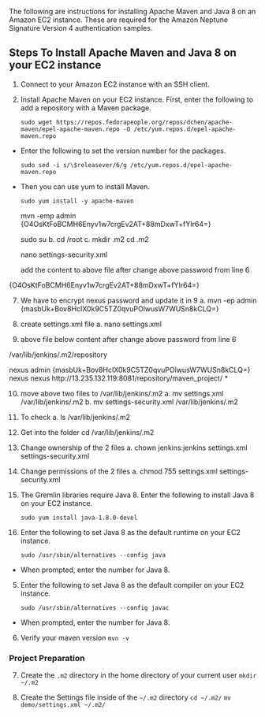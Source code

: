 The following are instructions for installing Apache Maven and Java 8 on an Amazon EC2 instance. These are required for the Amazon Neptune Signature Version 4 authentication samples.

## Steps To Install Apache Maven and Java 8 on your EC2 instance

1. Connect to your Amazon EC2 instance with an SSH client.

2. Install Apache Maven on your EC2 instance. First, enter the following to add a repository with a Maven package.

    ``sudo wget https://repos.fedorapeople.org/repos/dchen/apache-maven/epel-apache-maven.repo -O /etc/yum.repos.d/epel-apache-maven.repo``

- Enter the following to set the version number for the packages.

    `sudo sed -i s/\$releasever/6/g /etc/yum.repos.d/epel-apache-maven.repo`
- Then you can use yum to install Maven.

    `sudo yum install -y apache-maven`

    mvn -emp admin
    {O4OsKtFoBCMH6Enyv1w7crgEv2AT+88mDxwT+fYIr64=}


    sudo su
  b. cd /root
  c. mkdir .m2
  cd .m2

    nano settings-security.xml

    add the content to above file after change above password from line 6

<?xml version="1.0"?>
<settingsSecurity>
     <master>{O4OsKtFoBCMH6Enyv1w7crgEv2AT+88mDxwT+fYIr64=}</master>
</settingsSecurity>

7. We have to encrypt nexus password and update it in 9
a. mvn -ep admin
{masbUk+Bov8HcIX0k9C5TZ0qvuPOlwusW7WUSn8kCLQ=}
8. create settings.xml file
a. nano settings.xml


9. above file below content after change above password from line 6

<?xml version="1.0" encoding="UTF-8"?>

<settings xmlns="http://maven.apache.org/POM/4.0.0"
        xmlns:xsi="http://www.w3.org/2001/XMLSchema-instance"
          xsi:schemaLocation="http://maven.apache.org/POM/4.0.0 http://maven.apache.org/xsd/settings-1.0.0.xsd">

 <localRepository>/var/lib/jenkins/.m2/repository</localRepository>

<servers>
   <server>
        <id>nexus</id>
        <username>admin</username>
        <password>{masbUk+Bov8HcIX0k9C5TZ0qvuPOlwusW7WUSn8kCLQ=}</password>
     </server>
</servers>

<mirrors>
  <mirror>
<id>nexus</id>
<name>nexus</name>
<url>http://13.235.132.119:8081/repository/maven_project/</url>
<mirrorOf>*</mirrorOf>
</mirror>
</mirrors>
</settings>



10. move above two files to /var/lib/jenkins/.m2
a. mv settings.xml /var/lib/jenkins/.m2
b. mv settings-security.xml /var/lib/jenkins/.m2
11. To check
a. ls /var/lib/jenkins/.m2
12. Get into the folder
cd /var/lib/jenkins/.m2
13. Change ownership of the 2 files
a. chown jenkins:jenkins settings.xml settings-security.xml
14. Change permissions of the 2 files
a. chmod 755 settings.xml settings-security.xml
    
3. The Gremlin libraries require Java 8. Enter the following to install Java 8 on your EC2 instance.

    `sudo yum install java-1.8.0-devel`
4. Enter the following to set Java 8 as the default runtime on your EC2 instance.

    `sudo /usr/sbin/alternatives --config java`
- When prompted, enter the number for Java 8.

5. Enter the following to set Java 8 as the default compiler on your EC2 instance.

    `sudo /usr/sbin/alternatives --config javac`
- When prompted, enter the number for Java 8.

6. Verify your maven version
    `mvn -v`

### Project Preparation
7. Create the `.m2` directory in the home directory of your current user
    `mkdir ~/.m2`

8. Create the Settings file inside of the `~/.m2` directory
    `cd ~/.m2/`
    `mv demo/settings.xml ~/.m2/`
